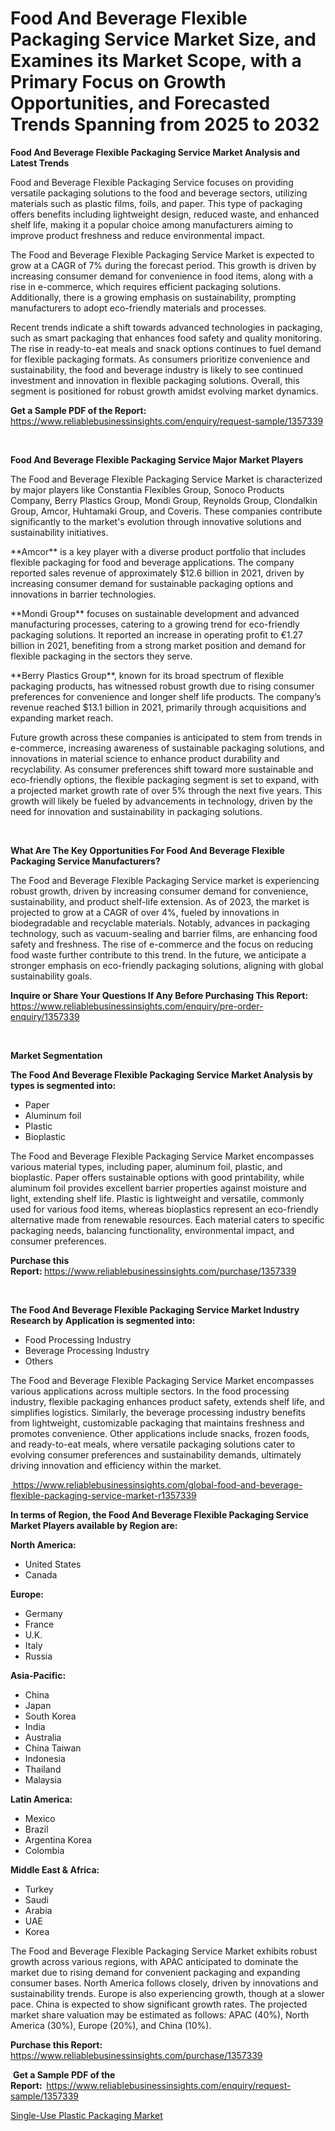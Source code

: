 <p><h1>Food And Beverage Flexible Packaging Service Market Size, and Examines its Market Scope, with a Primary Focus on Growth Opportunities, and Forecasted Trends Spanning from 2025 to 2032</h1></p><p><strong>Food And Beverage Flexible Packaging Service Market Analysis and Latest Trends</strong></p>
<p><p>Food and Beverage Flexible Packaging Service focuses on providing versatile packaging solutions to the food and beverage sectors, utilizing materials such as plastic films, foils, and paper. This type of packaging offers benefits including lightweight design, reduced waste, and enhanced shelf life, making it a popular choice among manufacturers aiming to improve product freshness and reduce environmental impact.</p><p>The Food and Beverage Flexible Packaging Service Market is expected to grow at a CAGR of 7% during the forecast period. This growth is driven by increasing consumer demand for convenience in food items, along with a rise in e-commerce, which requires efficient packaging solutions. Additionally, there is a growing emphasis on sustainability, prompting manufacturers to adopt eco-friendly materials and processes. </p><p>Recent trends indicate a shift towards advanced technologies in packaging, such as smart packaging that enhances food safety and quality monitoring. The rise in ready-to-eat meals and snack options continues to fuel demand for flexible packaging formats. As consumers prioritize convenience and sustainability, the food and beverage industry is likely to see continued investment and innovation in flexible packaging solutions. Overall, this segment is positioned for robust growth amidst evolving market dynamics.</p></p>
<p><strong>Get a Sample PDF of the Report:&nbsp;</strong> <a href="https://www.reliablebusinessinsights.com/enquiry/request-sample/1357339?utm_campaign=2215&utm_medium=2&utm_source=Github&utm_content=ia&utm_term=08032025&utm_id=food-and-beverage-flexible-packaging-service">https://www.reliablebusinessinsights.com/enquiry/request-sample/1357339</a></p>
<p>&nbsp;</p>
<p><strong>Food And Beverage Flexible Packaging Service Major Market Players</strong></p>
<p><p>The Food and Beverage Flexible Packaging Service Market is characterized by major players like Constantia Flexibles Group, Sonoco Products Company, Berry Plastics Group, Mondi Group, Reynolds Group, Clondalkin Group, Amcor, Huhtamaki Group, and Coveris. These companies contribute significantly to the market's evolution through innovative solutions and sustainability initiatives.</p><p>**Amcor** is a key player with a diverse product portfolio that includes flexible packaging for food and beverage applications. The company reported sales revenue of approximately $12.6 billion in 2021, driven by increasing consumer demand for sustainable packaging options and innovations in barrier technologies.</p><p>**Mondi Group** focuses on sustainable development and advanced manufacturing processes, catering to a growing trend for eco-friendly packaging solutions. It reported an increase in operating profit to €1.27 billion in 2021, benefiting from a strong market position and demand for flexible packaging in the sectors they serve.</p><p>**Berry Plastics Group**, known for its broad spectrum of flexible packaging products, has witnessed robust growth due to rising consumer preferences for convenience and longer shelf life products. The company’s revenue reached $13.1 billion in 2021, primarily through acquisitions and expanding market reach.</p><p>Future growth across these companies is anticipated to stem from trends in e-commerce, increasing awareness of sustainable packaging solutions, and innovations in material science to enhance product durability and recyclability. As consumer preferences shift toward more sustainable and eco-friendly options, the flexible packaging segment is set to expand, with a projected market growth rate of over 5% through the next five years. This growth will likely be fueled by advancements in technology, driven by the need for innovation and sustainability in packaging solutions.</p></p>
<p>&nbsp;</p>
<p><strong>What Are The Key Opportunities For Food And Beverage Flexible Packaging Service Manufacturers?</strong></p>
<p><p>The Food and Beverage Flexible Packaging Service market is experiencing robust growth, driven by increasing consumer demand for convenience, sustainability, and product shelf-life extension. As of 2023, the market is projected to grow at a CAGR of over 4%, fueled by innovations in biodegradable and recyclable materials. Notably, advances in packaging technology, such as vacuum-sealing and barrier films, are enhancing food safety and freshness. The rise of e-commerce and the focus on reducing food waste further contribute to this trend. In the future, we anticipate a stronger emphasis on eco-friendly packaging solutions, aligning with global sustainability goals.</p></p>
<p><strong>Inquire or Share Your Questions If Any Before Purchasing This Report:</strong> <a href="https://www.reliablebusinessinsights.com/enquiry/pre-order-enquiry/1357339?utm_campaign=2215&utm_medium=2&utm_source=Github&utm_content=ia&utm_term=08032025&utm_id=food-and-beverage-flexible-packaging-service">https://www.reliablebusinessinsights.com/enquiry/pre-order-enquiry/1357339</a></p>
<p>&nbsp;</p>
<p><strong>Market Segmentation</strong></p>
<p><strong>The Food And Beverage Flexible Packaging Service Market Analysis by types is segmented into:</strong></p>
<p><ul><li>Paper</li><li>Aluminum foil</li><li>Plastic</li><li>Bioplastic</li></ul></p>
<p><p>The Food and Beverage Flexible Packaging Service Market encompasses various material types, including paper, aluminum foil, plastic, and bioplastic. Paper offers sustainable options with good printability, while aluminum foil provides excellent barrier properties against moisture and light, extending shelf life. Plastic is lightweight and versatile, commonly used for various food items, whereas bioplastics represent an eco-friendly alternative made from renewable resources. Each material caters to specific packaging needs, balancing functionality, environmental impact, and consumer preferences.</p></p>
<p><strong>Purchase this Report:&nbsp;</strong><a href="https://www.reliablebusinessinsights.com/purchase/1357339?utm_campaign=2215&utm_medium=2&utm_source=Github&utm_content=ia&utm_term=08032025&utm_id=food-and-beverage-flexible-packaging-service">https://www.reliablebusinessinsights.com/purchase/1357339</a></p>
<p>&nbsp;</p>
<p><strong>The Food And Beverage Flexible Packaging Service Market Industry Research by Application is segmented into:</strong></p>
<p><ul><li>Food Processing Industry</li><li>Beverage Processing Industry</li><li>Others</li></ul></p>
<p><p>The Food and Beverage Flexible Packaging Service Market encompasses various applications across multiple sectors. In the food processing industry, flexible packaging enhances product safety, extends shelf life, and simplifies logistics. Similarly, the beverage processing industry benefits from lightweight, customizable packaging that maintains freshness and promotes convenience. Other applications include snacks, frozen foods, and ready-to-eat meals, where versatile packaging solutions cater to evolving consumer preferences and sustainability demands, ultimately driving innovation and efficiency within the market.</p></p>
<p><a href="https://www.reliablebusinessinsights.com/global-food-and-beverage-flexible-packaging-service-market-r1357339?utm_campaign=2215&utm_medium=2&utm_source=Github&utm_content=ia&utm_term=08032025&utm_id=food-and-beverage-flexible-packaging-service">&nbsp;https://www.reliablebusinessinsights.com/global-food-and-beverage-flexible-packaging-service-market-r1357339</a></p>
<p><strong>In terms of Region, the Food And Beverage Flexible Packaging Service Market Players available by Region are:</strong></p>
<p>
    <p> <strong> North America: </strong>
        <ul>
            <li>United States</li>
            <li>Canada</li>
        </ul>
        </p> 
    <p> <strong> Europe: </strong>
        <ul>
            <li>Germany</li>
            <li>France</li>
            <li>U.K.</li>
            <li>Italy</li>
            <li>Russia</li>
        </ul>
        </p> 
    <p> <strong> Asia-Pacific: </strong>
        <ul>
            <li>China</li>
            <li>Japan</li>
            <li>South Korea</li>
            <li>India</li>
            <li>Australia</li>
            <li>China Taiwan</li>
            <li>Indonesia</li>
            <li>Thailand</li>
            <li>Malaysia</li>
        </ul>
        </p> 
    <p> <strong> Latin America: </strong>
        <ul>
            <li>Mexico</li>
            <li>Brazil</li>
            <li>Argentina Korea</li>
            <li>Colombia</li>
        </ul>
        </p> 
    <p> <strong> Middle East & Africa: </strong>
        <ul>
            <li>Turkey</li>
            <li>Saudi</li>
            <li>Arabia</li>
            <li>UAE</li>
            <li>Korea</li>
        </ul>
    </p>
    </p>
<p><p>The Food and Beverage Flexible Packaging Service Market exhibits robust growth across various regions, with APAC anticipated to dominate the market due to rising demand for convenient packaging and expanding consumer bases. North America follows closely, driven by innovations and sustainability trends. Europe is also experiencing growth, though at a slower pace. China is expected to show significant growth rates. The projected market share valuation may be estimated as follows: APAC (40%), North America (30%), Europe (20%), and China (10%).</p></p>
<p><strong>Purchase this Report: </strong><a href="https://www.reliablebusinessinsights.com/purchase/1357339?utm_campaign=2215&utm_medium=2&utm_source=Github&utm_content=ia&utm_term=08032025&utm_id=food-and-beverage-flexible-packaging-service">https://www.reliablebusinessinsights.com/purchase/1357339</a></p>
<p>&nbsp;<strong>Get a Sample PDF of the Report:&nbsp;&nbsp;</strong><a href="https://www.reliablebusinessinsights.com/enquiry/request-sample/1357339?utm_campaign=2215&utm_medium=2&utm_source=Github&utm_content=ia&utm_term=08032025&utm_id=food-and-beverage-flexible-packaging-service">https://www.reliablebusinessinsights.com/enquiry/request-sample/1357339</a></p>
<p><strong></strong></p>
<p><p><a href="https://github.com/SanjidaMahmud54/Market-Research-Report-List-1/blob/main/single-use-plastic-packaging-market.md?utm_campaign=2215&utm_medium=2&utm_source=Github&utm_content=ia&utm_term=08032025&utm_id=food-and-beverage-flexible-packaging-service">Single-Use Plastic Packaging Market</a></p></p>